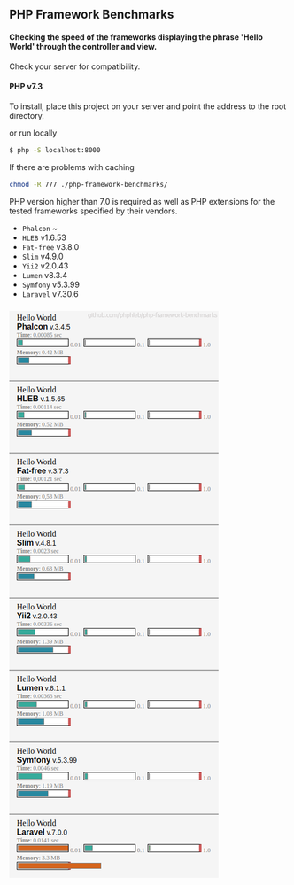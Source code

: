 ## PHP Framework Benchmarks
#### Checking the speed of the frameworks displaying the phrase 'Hello World' through the controller and view.

Check your server for compatibility.

#### PHP v7.3

To install, place this project on your server and point the address to the root directory.

or run locally
```bash
$ php -S localhost:8000
```
If there are problems with caching
```bash
chmod -R 777 ./php-framework-benchmarks/
```

PHP version higher than 7.0 is required as well as PHP extensions for the tested frameworks specified by their vendors.

- `Phalcon` ~
- `HLEB` v1.6.53
- `Fat-free` v3.8.0
- `Slim` v4.9.0
- `Yii2` v2.0.43
- `Lumen` v8.3.4
- `Symfony` v5.3.99
- `Laravel` v7.30.6

### [![EXAMPLE](https://raw.githubusercontent.com/phphleb/php-framework-benchmarks/main/example.png)](https://github.com/phphleb/php-framework-benchmarks)

